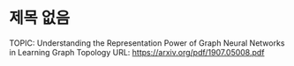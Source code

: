 # 제목 없음

TOPIC: Understanding the Representation Power of Graph
Neural Networks in Learning Graph Topology
URL: https://arxiv.org/pdf/1907.05008.pdf